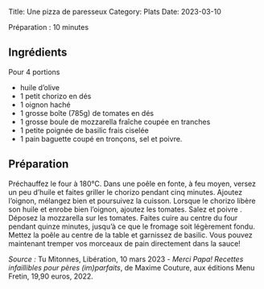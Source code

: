 Title: Une pizza de paresseux
Category: Plats
Date: 2023-03-10

Préparation : 10 minutes

## Ingrédients

Pour 4 portions

* huile d’olive
* 1 petit chorizo en dés
* 1 oignon haché
* 1 grosse boîte (785g) de tomates en dés
* 1 grosse boule de mozzarella fraîche coupée en tranches
* 1 petite poignée de basilic frais ciselée
* 1 pain baguette coupé en tronçons, sel et poivre.

## Préparation

Préchauffez le four à 180°C. Dans une poêle en fonte, à feu moyen, versez un peu d’huile et faites
griller le chorizo pendant cinq minutes. Ajoutez l’oignon, mélangez bien et poursuivez la cuisson.
Lorsque le chorizo libère son huile et enrobe bien l’oignon, ajoutez les tomates. Salez et poivre
. Déposez la mozzarella sur les tomates. Faites cuire au centre du four pendant quinze minutes,
jusqu’à ce que le fromage soit légèrement fondu. Mettez la poêle au centre de la table et
garnissez de basilic. Vous pouvez maintenant tremper vos morceaux de pain directement dans la sauce!


*Source :* Tu Mitonnes, Libération, 10 mars 2023 - *Merci Papa! Recettes infaillibles pour pères (im)parfaits*,
de Maxime Couture, aux éditions Menu Fretin, 19,90 euros, 2022.
